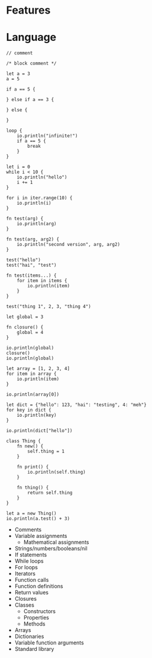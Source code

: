 
Features
========


# Language

```
// comment

/* block comment */

let a = 3
a = 5

if a == 5 {

} else if a == 3 {

} else {

}

loop {
	io.println("infinite!")
	if a == 5 {
		break
	}
}

let i = 0
while i < 10 {
	io.println("hello")
	i += 1
}

for i in iter.range(10) {
	io.println(i)
}

fn test(arg) {
	io.println(arg)
}

fn test(arg, arg2) {
	io.println("second version", arg, arg2)
}

test("hello")
test("hai", "test")

fn test(items...) {
	for item in items {
		io.println(item)
	}
}

test("thing 1", 2, 3, "thing 4")

let global = 3

fn closure() {
	global = 4
}

io.println(global)
closure()
io.println(global)

let array = [1, 2, 3, 4]
for item in array {
	io.println(item)
}

io.println(array[0])

let dict = {"hello": 123, "hai": "testing", 4: "meh"}
for key in dict {
	io.println(key)
}

io.println(dict["hello"])

class Thing {
	fn new() {
		self.thing = 1
	}

	fn print() {
		io.println(self.thing)
	}

	fn thing() {
		return self.thing
	}
}

let a = new Thing()
io.println(a.test() + 3)
```

* Comments
* Variable assignments
	* Mathematical assignments
* Strings/numbers/booleans/nil
* If statements
* While loops
* For loops
* Iterators
* Function calls
* Function definitions
* Return values
* Closures
* Classes
	* Constructors
	* Properties
	* Methods
* Arrays
* Dictionaries
* Variable function arguments
* Standard library
